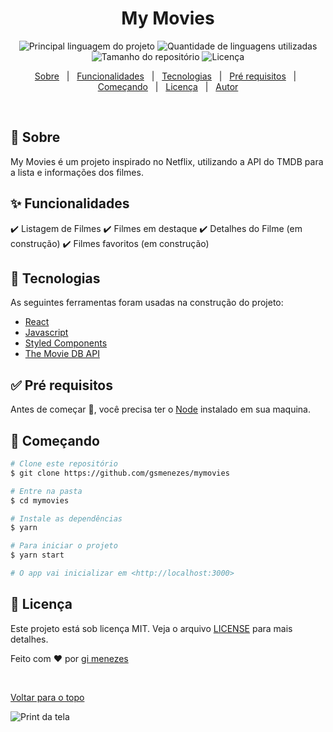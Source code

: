 
<h1 align="center">My Movies</h1>

<p align="center">
  <img alt="Principal linguagem do projeto" src="https://img.shields.io/github/languages/top/gsmenezes/mymovies?color=56BEB8">

  <img alt="Quantidade de linguagens utilizadas" src="https://img.shields.io/github/languages/count/gsmenezes/mymovies?color=56BEB8">

  <img alt="Tamanho do repositório" src="https://img.shields.io/github/repo-size/gsmenezes/mymovies?color=56BEB8">

  <img alt="Licença" src="https://img.shields.io/github/license/gsmenezes/mymovies?color=56BEB8">

</p>

<p align="center">
  <a href="#dart-sobre">Sobre</a> &#xa0; | &#xa0;
  <a href="#sparkles-funcionalidades">Funcionalidades</a> &#xa0; | &#xa0;
  <a href="#rocket-tecnologias">Tecnologias</a> &#xa0; | &#xa0;
  <a href="#white_check_mark-pré-requesitos">Pré requisitos</a> &#xa0; | &#xa0;
  <a href="#checkered_flag-começando">Começando</a> &#xa0; | &#xa0;
  <a href="#memo-licença">Licença</a> &#xa0; | &#xa0;
  <a href="https://github.com/gsmenezes" target="_blank">Autor</a>
</p>

<br>

## :dart: Sobre ##

My Movies é um projeto inspirado no Netflix, utilizando a API do TMDB para a lista e informações dos filmes.

## :sparkles: Funcionalidades ##

:heavy_check_mark: Listagem de Filmes
:heavy_check_mark: Filmes em destaque
:heavy_check_mark: Detalhes do Filme (em construção)
:heavy_check_mark: Filmes favoritos (em construção)

## :rocket: Tecnologias ##

As seguintes ferramentas foram usadas na construção do projeto:

- [React](https://pt-br.reactjs.org/)
- [Javascript](https://www.javascript.com/)
- [Styled Components](https://styled-components.com/)
- [The Movie DB API](https://developers.themoviedb.org/3/)

## :white_check_mark: Pré requisitos ##

Antes de começar :checkered_flag:, você precisa ter o [Node](https://nodejs.org/en/) instalado em sua maquina.

## :checkered_flag: Começando ##

```bash
# Clone este repositório
$ git clone https://github.com/gsmenezes/mymovies

# Entre na pasta
$ cd mymovies

# Instale as dependências
$ yarn

# Para iniciar o projeto
$ yarn start

# O app vai inicializar em <http://localhost:3000>
```

## :memo: Licença ##

Este projeto está sob licença MIT. Veja o arquivo [LICENSE](LICENSE.md) para mais detalhes.



<p align="center">

Feito com :heart: por <a href="https://github.com/gsmenezes" target="_blank">gi menezes</a>

&#xa0;

<a href="#top">Voltar para o topo</a>
</p>

 ![Print da tela](/public/screenshot.png)
